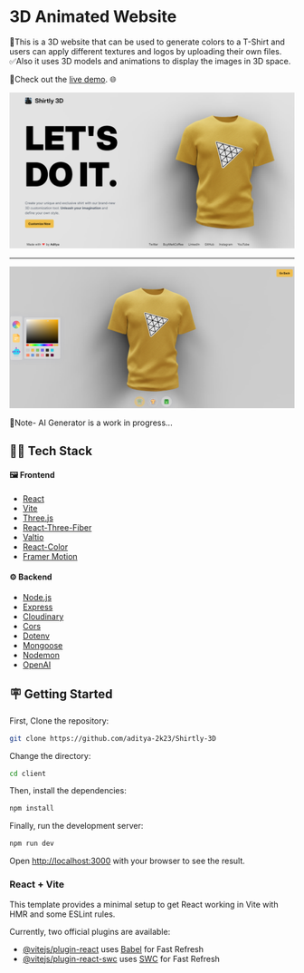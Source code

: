 # 3D Animated Website

🌟This is a 3D website that can be used to generate colors to a T-Shirt and users can apply different textures and logos by uploading their own files.  
✅Also it uses 3D models and animations to display the images in 3D space.

🔴Check out the [live demo](https://ai-powered-3d-website.vercel.app/). 🌐

![Home](/client/public/Home.png)

---

![Customizer](/client/public/Customizer.png)

📝Note- AI Generator is a work in progress...

## 👨‍💻 Tech Stack

#### 🖼️ Frontend

- [React](https://reactjs.org/)
- [Vite](https://vitejs.dev/)
- [Three.js](https://threejs.org/)
- [React-Three-Fiber](https://docs.pmnd.rs/react-three-fiber/getting-started/introduction)
- [Valtio](https://valtio.pmnd.rs/docs/introduction/getting-started)
- [React-Color](https://casesandberg.github.io/react-color/)
- [Framer Motion](https://www.framer.com/motion/)

#### ⚙️ Backend

- [Node.js](https://nodejs.org/)
- [Express](https://expressjs.com/)
- [Cloudinary](https://cloudinary.com/)
- [Cors](https://www.npmjs.com/package/cors)
- [Dotenv](https://www.npmjs.com/package/dotenv)
- [Mongoose](https://mongoosejs.com/)
- [Nodemon](https://www.npmjs.com/package/nodemon)
- [OpenAI](https://www.npmjs.com/package/openai)

## 🪧 Getting Started

First, Clone the repository:

```bash
git clone https://github.com/aditya-2k23/Shirtly-3D
```

Change the directory:

```bash
cd client
```

Then, install the dependencies:

```bash
npm install
```

Finally, run the development server:

```bash
npm run dev
```

Open [http://localhost:3000](http://localhost:3000) with your browser to see the result.

### React + Vite

This template provides a minimal setup to get React working in Vite with HMR and some ESLint rules.

Currently, two official plugins are available:

- [@vitejs/plugin-react](https://github.com/vitejs/vite-plugin-react/blob/main/packages/plugin-react/README.md) uses [Babel](https://babeljs.io/) for Fast Refresh
- [@vitejs/plugin-react-swc](https://github.com/vitejs/vite-plugin-react-swc) uses [SWC](https://swc.rs/) for Fast Refresh
